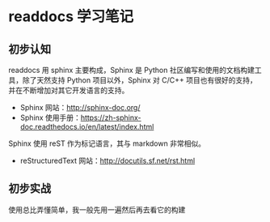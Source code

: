 # readdocs 学习笔记

## 初步认知

readdocs 用 sphinx 主要构成，Sphinx 是 Python 社区编写和使用的文档构建工具，除了天然支持 Python 项目以外，Sphinx 对 C/C++ 项目也有很好的支持，并在不断增加对其它开发语言的支持。

- Sphinx 网站：http://sphinx-doc.org/
- Sphinx 使用手册：https://zh-sphinx-doc.readthedocs.io/en/latest/index.html

Sphinx 使用 reST 作为标记语言，其与 markdown 非常相似。

- reStructuredText 网站：http://docutils.sf.net/rst.html

## 初步实战

使用总比弄懂简单，我一般先用一遍然后再去看它的构建
